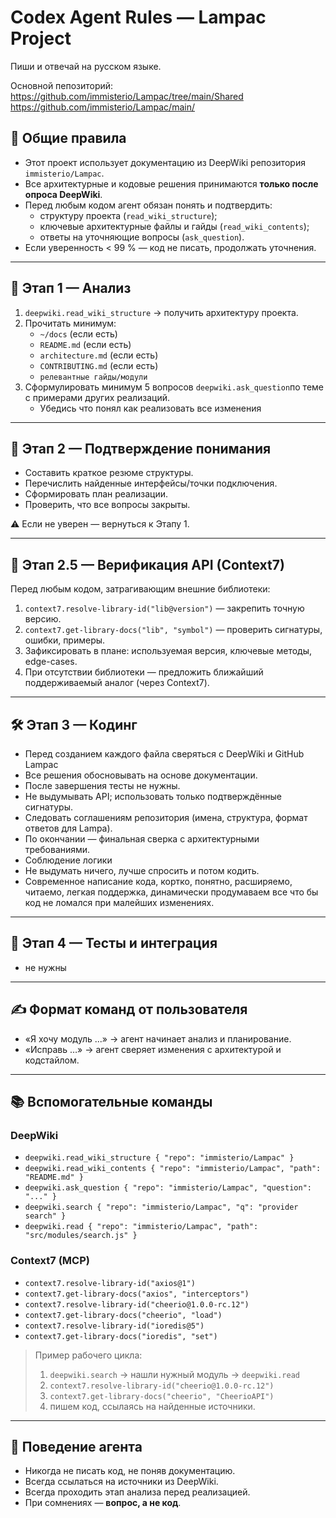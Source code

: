 # Codex Agent Rules — Lampac Project

Пиши и отвечай на русском языке. 

Основной пепозиторий:
https://github.com/immisterio/Lampac/tree/main/Shared
https://github.com/immisterio/Lampac/main/


## 📘 Общие правила

- Этот проект использует документацию из DeepWiki репозитория `immisterio/Lampac`.
- Все архитектурные и кодовые решения принимаются **только после опроса DeepWiki**.
- Перед любым кодом агент обязан понять и подтвердить:
  - структуру проекта (`read_wiki_structure`);
  - ключевые архитектурные файлы и гайды (`read_wiki_contents`);
  - ответы на уточняющие вопросы (`ask_question`).
- Если уверенность < 99 % — код не писать, продолжать уточнения.

---

## 🧭 Этап 1 — Анализ
1. `deepwiki.read_wiki_structure` → получить архитектуру проекта.  
2. Прочитать минимум:
   - `~/docs` (если есть)
   - `README.md` (если есть)
   - `architecture.md` (если есть)
   - `CONTRIBUTING.md` (если есть)
   - `релевантные гайды/модули`  
3. Сформулировать минимум 5 вопросов `deepwiki.ask_question`по теме с примерами других реализаций. 
   - Убедись что понял как реализовать все изменения

---

## 🧠 Этап 2 — Подтверждение понимания
- Составить краткое резюме структуры.
- Перечислить найденные интерфейсы/точки подключения.
- Сформировать план реализации.
- Проверить, что все вопросы закрыты.

⚠️ Если не уверен — вернуться к Этапу 1.

---

## 🧪 Этап 2.5 — Верификация API (Context7)
Перед любым кодом, затрагивающим внешние библиотеки:
1) `context7.resolve-library-id("lib@version")` — закрепить точную версию.  
2) `context7.get-library-docs("lib", "symbol")` — проверить сигнатуры, ошибки, примеры.  
3) Зафиксировать в плане: используемая версия, ключевые методы, edge-cases.  
4) При отсутствии библиотеки — предложить ближайший поддерживаемый аналог (через Context7).

---

## 🛠 Этап 3 — Кодинг
- Перед созданием каждого файла сверяться с DeepWiki и GitHub Lampac
- Все решения обосновывать на основе  документации.
- После завершения тесты не нужны.
- Не выдумывать API; использовать только подтверждённые сигнатуры.
- Следовать соглашениям репозитория (имена, структура, формат ответов для Lampa).
- По окончании — финальная сверка с архитектурными требованиями.
- Соблюдение логики
- Не выдумать ничего, лучше спросить и потом кодить.
- Современное написание кода, кортко, понятно, расширяемо, читаемо, легкая поддержка, динамически продумаваем все что бы код не ломался при малейших изменениях.
---

## 🧪 Этап 4 — Тесты и интеграция
- не нужны

---

## ✍️ Формат команд от пользователя
- «Я хочу модуль ...» → агент начинает анализ и планирование.
- «Исправь …» → агент сверяет изменения с архитектурой и кодстайлом.

---

## 📚 Вспомогательные команды
### DeepWiki 
- `deepwiki.read_wiki_structure { "repo": "immisterio/Lampac" }`
- `deepwiki.read_wiki_contents { "repo": "immisterio/Lampac", "path": "README.md" }`
- `deepwiki.ask_question { "repo": "immisterio/Lampac", "question": "..." }`
- `deepwiki.search { "repo": "immisterio/Lampac", "q": "provider search" }`
- `deepwiki.read { "repo": "immisterio/Lampac", "path": "src/modules/search.js" }`
### Context7 (MCP)
- `context7.resolve-library-id("axios@1")`
- `context7.get-library-docs("axios", "interceptors")`
- `context7.resolve-library-id("cheerio@1.0.0-rc.12")`
- `context7.get-library-docs("cheerio", "load")`
- `context7.resolve-library-id("ioredis@5")`
- `context7.get-library-docs("ioredis", "set")`

> Пример рабочего цикла:  
> 1) `deepwiki.search` → нашли нужный модуль → `deepwiki.read`  
> 2) `context7.resolve-library-id("cheerio@1.0.0-rc.12")`  
> 3) `context7.get-library-docs("cheerio", "CheerioAPI")`  
> 4) пишем код, ссылаясь на найденные источники.

---

## 🤖 Поведение агента
- Никогда не писать код, не поняв документацию.
- Всегда ссылаться на источники из DeepWiki.
- Всегда проходить этап анализа перед реализацией.
- При сомнениях — **вопрос, а не код**.